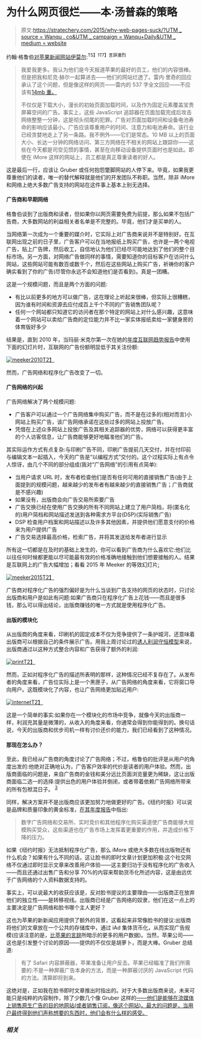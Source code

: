 # 为什么网页很烂——本·汤普森的策略

> 原文:[https://stratechery.com/2015/why-web-pages-suck/?UTM _ source = Wanqu . co&UTM _ campaign = Wanqu+Daily&UTM _ medium = website](https://stratechery.com/2015/why-web-pages-suck/?utm_source=wanqu.co&utm_campaign=Wanqu+Daily&utm_medium=website)

约翰·格鲁伯[对苹果新闻网站](http://daringfireball.net/2015/07/safari_content_blocker_imore)[伊莫尔](http://daringfireball.net/2015/07/safari_content_blocker_imore):<sup id="rf1-1755">T5】1T7】言辞激烈</sup>

> 我爱我更多。我认为他们是今天报道苹果的最好的员工，他们的内容很棒。但是把我和尼克·赫尔一起算进去——他们的网站烂透了。雷内·里奇的回应承认了这个问题，但是像这样的网页——雷内的 537 字全文回应——不应该有[14mb 重。](http://d.pr/i/19HMF)
> 
> 不仅仅是下载大小，漫长的初始页面加载时间，以及作为固定元素覆盖宝贵屏幕空间的广告。事实上，这些 JavaScript 追踪器在页面加载完成后攻击网络整整一分钟，这是彻头彻尾的犯罪。广告对页面加载时间和设备电池寿命的影响应该最小。广告应该尊重用户的时间、注意力和电池寿命。该行业已经贪婪地走上了另一条路。我不例外——它们是常态。10 MB 以上的页面大小、长达一分钟的网络访问、第三方网络在不相关的网站上跟踪你——这些在今天都是司空见惯的事情，甚至在向移动设备提供页面时也是如此。即使在 iMore 这样的网站上，员工都是真正尊重读者的好人。

这是最后一行，应该让 Gruber 或任何抱怨蹩脚网站的人停下来。毕竟，如果我更尊重他们的读者，唯一的替代解释就是他们的开发团队不称职。当然，除非 iMore 和网络上绝大多数广告支持的网站在这件事上基本上别无选择。

#### 广告商和早期网络

格鲁伯谈到了出版商和读者，但如果你以网页需要免费为前提，那么如果不包括广告商，大多数网站的利益相关者名单是不完整的。毕竟，他们才是买单的人。

当网络第一次成为一个重要的媒介时，它实际上对广告商来说并不是特别好。在互联网出现之前的日子里，广告客户可以在当地报纸上购买广告，也许是一两个电视广告，贴上广告牌，然后收工，自信地认为他们已经尽可能地达到了他们的整个目标市场。另一方面，对网络广告做同样的事情，需要知道你的目标客户在访问什么网站，这些网站可能有数百或数千个，然后在这些网站上购买广告，祈祷你的客户确实看到了你的广告(尽管你永远不会知道他们是否看到)。真是一团糟。

这是一个规模问题，而且是两个方面的问题:

*   有比以前更多的地方可以做广告，这在理论上听起来很棒，但实际上很糟糕，因为谁有时间和资源去应付成百上千个不同的广告销售团队呢？
*   任何一个网站都只知道它的访问者在那个特定的网站上对什么感兴趣，这意味着一个网站可以卖给广告商的定位能力并不比一家实体报纸卖给一家健身房的体育版好多少

结果是，直到 2010 年，当玛丽·米克尔第一次在她的[年度互联网趋势报告](http://www.kpcb.com/internet-trends)中使用下面的幻灯片时，互联网的广告份额明显低于其关注份额:

[![meeker2010](../Images/978922550592cd8afaa68f8943602faa.png)T2】](http://www.kpcb.com/blog/june-2010-internet-trends)

然而，广告网络和程序化广告改变了一切。

#### 广告网络的兴起

广告网络解决了两个规模问题:

*   广告客户可以通过一个广告网络集中购买广告，而不是在过多的(相对而言)小网站上购买广告，该广告网络承诺在这些过多的网站上投放广告。
*   凭借在上述众多网站上投放广告及其相关追踪器的优势，网络可以获得更丰富的个人访客信息，让广告商能够更好地瞄准他们的广告。

其实际运作方式有点复杂:与印刷广告不同，印刷广告提前几天交付，并在付印前与编辑文本一起插入，今天的广告是“以编程方式”交付的。这个过程实际上有点令人惊讶，由几个不同的部分组成(我对“广告网络”的引用有点简单):

*   当用户请求 URL 时，发布者检查他们是否有任何可用的直接销售广告(由于上面提到的规模问题，越来越少的发布者有越来越少的直接销售广告；广告商就是不感兴趣)
*   如果没有，出版商会向广告交易所索要广告
*   广告交换已经在使用广告交换的所有不同网站上建立了用户简档，将(匿名化的)用户简档和网站描述发送到各种需求方平台(DSP)(实际销售广告)
*   DSP 检查用户档案和网站描述以及许多其他因素，并提供他们愿意支付的价格来为用户提供广告
*   广告交易选择最高价格，检索广告，并将其发送给发布者进行显示

所有这一切都是在及时的基础上发生的，你可以看到广告商为什么喜欢它:他们比以往任何时候都更能以尽可能最有效的价格准确地接触到他们想要接触的人。结果是互联网上的广告大幅增加；看看 2015 年 Meeker 的等效幻灯片[:](http://www.kpcb.com/blog/2015-internet-trends)

[![meeker2015](../Images/9439c85dc87f226edae6365dba2539fd.png)T2】](http://www.kpcb.com/blog/2015-internet-trends)

广告商对程序化广告的强烈偏好是为什么当谈到广告支持的网页的状态时，只讨论出版商和用户是如此有问题:如果广告商只在程序化广告上花钱——而且是很多钱，那么可以得出结论，出版商赚钱的唯一方式就是使用程序化广告。

#### 出版的模块化

从出版商的角度来看，印刷机的固定成本不仅为竞争提供了一条护城河，还意味着出版商可以根据自己的条件展示广告。用我上周讨论过的[诱人利润守恒模型](https://stratechery.com/2015/netflix-and-the-conservation-of-attractive-profits/)来说，出版商通过以这种方式整合内容和广告获得了额外的利润:

[![print](../Images/9ed01f27057827afd801abb14890f28c.png)T2】](https://i0.wp.com/stratechery.com/wp-content/uploads/2015/07/print.png?ssl=1)

然而，正如对程序化广告的描述所表明的那样，这种情况已经不复存在了。从发布者的角度来看，广告位实际上是一个黑匣子，从广告网络的角度来看，它将窗口导向用户。这既模块化了内容，也让广告网络更加贴近用户:

[![internet](../Images/f86ca88a9dbaa54f6f0e3f19738b443f.png)T2】](https://i0.wp.com/stratechery.com/wp-content/uploads/2015/07/internet.png?ssl=1)

这是一个简单的事实:如果你在一个模块化的市场中竞争，就像今天的出版商一样，利润充其量是微薄的，从收入的角度来看，你通常会得到你能得到的。换句话说，今天的出版商和优步司机一样有讨价还价的能力，我们已经看到了这种情况。

#### 那现在怎么办？

至此，我已经从广告商的角度讨论了广告网络；不过，格鲁伯的批评是从用户的角度出发的:他绝对正确地认为，广告客户效率的代价是读者的用户体验。然而，出版商面临的问题是，来自广告商的金钱和美分远比页面浏览量更为稀缺，这让出版商面临二选一的选择:提供出色的用户体验并倒闭，或者带着依赖广告网络所带来的所有包袱混日子。 <sup id="rf3-1755">[3](#fn3-1755 "Advertisers and ad networks, unfortunately, don’t really have an incentive to improve the user experience; there is an effectively unlimited amount of inventory on the web")</sup>

同样，解决方案并不是出版商应该更加努力地做更好的广告。《纽约时报》可以说是品牌和质量印象的黄金标准，[在其年度报告](http://investors.nytco.com/files/doc_financials/annual/2014/2014-Annual-Report-(FINAL).pdf)中指出:

> 数字广告网络和交易所、实时竞价和其他程序化购买渠道使广告商能够大规模购买受众，这些渠道也在广告市场上发挥着更重要的作用，并造成价格下降的压力。

如果《纽约时报》无法抵制程序化广告，那么 iMore 或绝大多数在线出版物还有什么机会？如果有什么不同的话，这让脸书的即时文章计划更加积极:这个社交网络不仅通过即时显示文章来改善用户体验——这主要归功于没有程序化的广告收入——而且还通过出售广告和分享 70%的内容来帮助货币化所述内容，这是由远优于广告网络的个人资料数据支持的。

事实上，可以说最大的收获应该是，反对脸书提议的主要理由——出版商正在放弃他们的独立性——是转移视线。出版商已经是广告网络的奴隶，他们在这一点上的主要决定是广告网络和脸书哪个主人更好？

这也为苹果的新新闻应用提供了额外的背景，这看起来非常像脸书的提议:出版商将他们的文章放在一个公共的存储库中，通过 iAd 集体货币化，从而实现广告规模(应该注意的是，[比](https://developer.apple.com/library/prerelease/ios/documentation/General/Conceptual/News_Publishing_Guide/MonetizingonNews.html#//apple_ref/doc/uid/TP40015407-CH18-SW1)[苹果的言辞](https://stratechery.com/2015/tim-cooks-unfair-and-unrealistic-privacy-speech-strategy-credits-the-privacy-priority-problem/)所暗示的更多的用户数据)。当然，苹果公司——这也是引发整个讨论的原因——提供的不仅仅是胡萝卜，而是大棒。Gruber 总结道:

> 有了 Safari 内容屏蔽器，苹果准备让用户反击。苹果已经瞄准了我们所需要的:不是一种屏蔽广告本身的方法，而是一种屏蔽讨厌的 JavaScript 代码的方法。清算即将到来。

这绝对是，正如我在脸书即时文章推出时指出的。对于大多数出版商来说，未来可能只是纯粹的内容制作，除了少数几个像 Gruber 这样的[——他们是能够在流媒体上销售原生广告的目的地网站(或者销售订阅，像这个网站](http://daringfireball.net/feeds/sponsors/)[)。最大的问题是，当用户最终得到他们声称想要的东西时，他们会有什么样的感受。](https://stratechery.com/membership/)

### *相关*